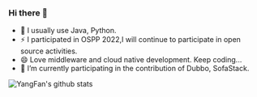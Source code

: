### Hi there 👋

- 🌱 I usually use Java, Python.
- ⚡ I participated in OSPP 2022,I will continue to participate in open source activities.
- 😄 Love middleware and cloud native development. Keep coding...
- 🔭 I’m currently participating in the contribution of Dubbo, SofaStack.

![YangFan's github stats](https://github-readme-stats.vercel.app/api?username=pmupkin&theme=tokyonight&count_private=true&show_icons=true)


<!-- 
**JonnyS1226/JonnyS1226** is a ✨ _special_ ✨ repository because its `README.md` (this file) appears on your GitHub profile.

Here are some ideas to get you started:

- 🔭 I’m currently working on ...
- 🌱 I’m currently learning ...
- 👯 I’m looking to collaborate on ...
- 🤔 I’m looking for help with ...
- 💬 Ask me about ...
- 📫 How to reach me: ...
- 😄 Pronouns: ...
- ⚡ Fun fact: ...
 -->